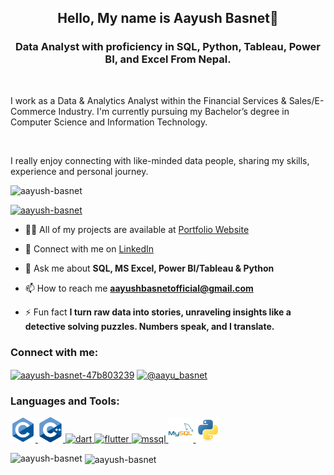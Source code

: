 <h2 align="center">Hello, My name is Aayush Basnet👋</h2>
<h3 align="center">Data Analyst with proficiency in SQL, Python, Tableau, Power BI, and Excel From Nepal.</h3></br>
<p>I work as a Data & Analytics Analyst within the Financial Services & Sales/E-Commerce Industry. I'm currently pursuing my Bachelor’s degree in Computer Science and Information Technology.</p></br>
<p>I really enjoy connecting with like-minded data people, sharing my skills, experience and personal journey.</p>

<p align="left"> <img src="https://komarev.com/ghpvc/?username=aayush-basnet&label=Profile%20views&color=0e75b6&style=flat" alt="aayush-basnet" /> </p>

<p align="left"> <a href="https://github.com/ryo-ma/github-profile-trophy"><img src="https://github-profile-trophy.vercel.app/?username=aayush-basnet" alt="aayush-basnet" /></a> </p>




- 👨‍💻 All of my projects are available at [Portfolio Website](https://aayush-basnet.github.io/AayushBasnet.github.io/)
  
- 🏢 Connect with me on [LinkedIn](https://www.linkedin.com/in/aayush-basnet-47b803239/)

- 💬 Ask me about **SQL, MS Excel, Power BI/Tableau & Python**

- 📫 How to reach me **aayushbasnetofficial@gmail.com**

- ⚡ Fun fact **I turn raw data into stories, unraveling insights like a detective solving puzzles. Numbers speak, and I translate.**

<h3 align="left">Connect with me:</h3>
<p align="left">
<a href="https://linkedin.com/in/aayush-basnet-47b803239" target="blank"><img align="center" src="https://raw.githubusercontent.com/rahuldkjain/github-profile-readme-generator/master/src/images/icons/Social/linked-in-alt.svg" alt="aayush-basnet-47b803239" height="30" width="40" /></a>
<a href="https://twitter.com/aayu_basnet" target="blank"><img align="center" src="https://raw.githubusercontent.com/rahuldkjain/github-profile-readme-generator/master/src/images/icons/Social/twitter-alt.svg" alt="@aayu_basnet" height="30" width="40" /></a>
</p>

<h3 align="left">Languages and Tools:</h3>
<p align="left"> <a href="https://www.cprogramming.com/" target="_blank" rel="noreferrer"> <img src="https://raw.githubusercontent.com/devicons/devicon/master/icons/c/c-original.svg" alt="c" width="40" height="40"/> </a> <a href="https://www.w3schools.com/cpp/" target="_blank" rel="noreferrer"> <img src="https://raw.githubusercontent.com/devicons/devicon/master/icons/cplusplus/cplusplus-original.svg" alt="cplusplus" width="40" height="40"/> </a> <a href="https://dart.dev" target="_blank" rel="noreferrer"> <img src="https://www.vectorlogo.zone/logos/dartlang/dartlang-icon.svg" alt="dart" width="40" height="40"/> </a> <a href="https://flutter.dev" target="_blank" rel="noreferrer"> <img src="https://www.vectorlogo.zone/logos/flutterio/flutterio-icon.svg" alt="flutter" width="40" height="40"/> </a> <a href="https://www.microsoft.com/en-us/sql-server" target="_blank" rel="noreferrer"> <img src="https://www.svgrepo.com/show/303229/microsoft-sql-server-logo.svg" alt="mssql" width="40" height="40"/> </a> <a href="https://www.mysql.com/" target="_blank" rel="noreferrer"> <img src="https://raw.githubusercontent.com/devicons/devicon/master/icons/mysql/mysql-original-wordmark.svg" alt="mysql" width="40" height="40"/> </a> <a href="https://www.python.org" target="_blank" rel="noreferrer"> <img src="https://raw.githubusercontent.com/devicons/devicon/master/icons/python/python-original.svg" alt="python" width="40" height="40"/> </a> </p>

<p><img align="left" src="https://github-readme-stats.vercel.app/api/top-langs?username=aayush-basnet&show_icons=true&locale=en&layout=compact" alt="aayush-basnet" /></p>

<p>&nbsp;<img align="center" src="https://github-readme-stats.vercel.app/api?username=aayush-basnet&show_icons=true&locale=en" alt="aayush-basnet" /></p>

